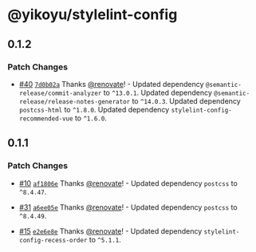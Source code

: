 # @yikoyu/stylelint-config

## 0.1.2

### Patch Changes

- [#40](https://github.com/yikoyu/unconfig/pull/40) [`7d0b02a`](https://github.com/yikoyu/unconfig/commit/7d0b02a60684c47cbf9f65385427e327e9b61c93) Thanks [@renovate](https://github.com/apps/renovate)! - Updated dependency `@semantic-release/commit-analyzer` to `^13.0.1`.
  Updated dependency `@semantic-release/release-notes-generator` to `^14.0.3`.
  Updated dependency `postcss-html` to `^1.8.0`.
  Updated dependency `stylelint-config-recommended-vue` to `^1.6.0`.

## 0.1.1

### Patch Changes

- [#10](https://github.com/yikoyu/unconfig/pull/10) [`af1806e`](https://github.com/yikoyu/unconfig/commit/af1806efdb23c1d2ec26f83b52f9a78ee8ef8cc3) Thanks [@renovate](https://github.com/apps/renovate)! - Updated dependency `postcss` to `^8.4.47`.

- [#31](https://github.com/yikoyu/unconfig/pull/31) [`a6ee05e`](https://github.com/yikoyu/unconfig/commit/a6ee05eabaa06cf721bbe97615f383fe48a8ac53) Thanks [@renovate](https://github.com/apps/renovate)! - Updated dependency `postcss` to `^8.4.49`.

- [#15](https://github.com/yikoyu/unconfig/pull/15) [`e2e6e8e`](https://github.com/yikoyu/unconfig/commit/e2e6e8e15231c70382113de0b238580b543445c2) Thanks [@renovate](https://github.com/apps/renovate)! - Updated dependency `stylelint-config-recess-order` to `^5.1.1`.
